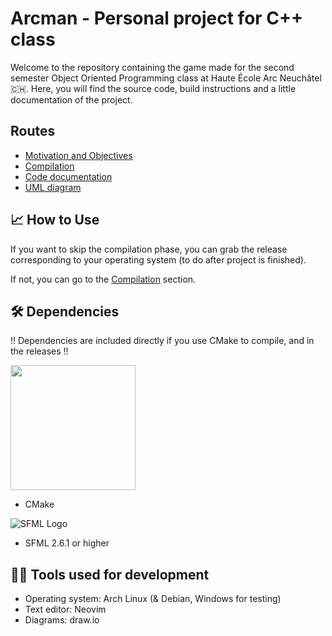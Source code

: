 # Arcman - Personal project for C++ class

Welcome to the repository containing the game made for the second semester Object Oriented Programming class at Haute École Arc Neuchâtel 🇨🇭.
Here, you will find the source code, build instructions and a little documentation of the project.

## Routes

- [Motivation and Objectives](doc/motivation.md) 
- [Compilation](doc/compilation.md)
- [Code documentation](doc/code_doc.md)
- [UML diagram](doc/UML_diagram.svg)

## 📈 How to Use

If you want to skip the compilation phase, you can grab the release corresponding to your operating system (to do after project is finished).

If not, you can go to the [Compilation](doc/compilation.md) section.

## 🛠️ Dependencies

!! Dependencies are included directly if you use CMake to compile, and in the releases !!

<img src="https://cmake.org/wp-content/uploads/2023/08/CMake-Logo.svg" width="200">

* CMake

![SFML Logo](https://www.sfml-dev.org/images/logo.png)
* SFML 2.6.1 or higher

## 👨‍💻 Tools used for development

* Operating system: Arch Linux (& Debian, Windows for testing)
* Text editor: Neovim
* Diagrams: draw.io
